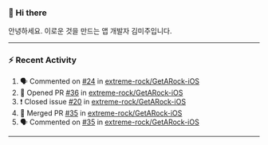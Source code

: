 ### 👋 Hi there 

안녕하세요. 이로운 것을 만드는 앱 개발자 김미주입니다. 

---
### :zap: Recent Activity

<!--START_SECTION:activity-->
1. 🗣 Commented on [#24](https://github.com/extreme-rock/GetARock-iOS/issues/24) in [extreme-rock/GetARock-iOS](https://github.com/extreme-rock/GetARock-iOS)
2. 💪 Opened PR [#36](https://github.com/extreme-rock/GetARock-iOS/pull/36) in [extreme-rock/GetARock-iOS](https://github.com/extreme-rock/GetARock-iOS)
3. ❗️ Closed issue [#20](https://github.com/extreme-rock/GetARock-iOS/issues/20) in [extreme-rock/GetARock-iOS](https://github.com/extreme-rock/GetARock-iOS)
4. 🎉 Merged PR [#35](https://github.com/extreme-rock/GetARock-iOS/pull/35) in [extreme-rock/GetARock-iOS](https://github.com/extreme-rock/GetARock-iOS)
5. 🗣 Commented on [#35](https://github.com/extreme-rock/GetARock-iOS/issues/35) in [extreme-rock/GetARock-iOS](https://github.com/extreme-rock/GetARock-iOS)
<!--END_SECTION:activity-->

---

<!--
**compuTasha/compuTasha** is a ✨ _special_ ✨ repository because its `README.md` (this file) appears on your GitHub profile.

Here are some ideas to get you started:

- 🔭 I’m currently working on ...
- 🌱 I’m currently learning ...
- 👯 I’m looking to collaborate on ...
- 🤔 I’m looking for help with ...
- 💬 Ask me about ...
- 📫 How to reach me: ...
- 😄 Pronouns: ...
- ⚡ Fun fact: ...
-->